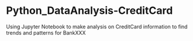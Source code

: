 # Python_DataAnalysis-CreditCard
Using Jupyter Notebook to make analysis on CreditCard information to find trends and patterns for BankXXX
